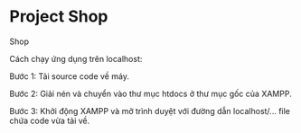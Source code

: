 # Project Shop
Shop

Cách chạy ứng dụng trên localhost:

Bước 1: Tải source code về máy.

Bước 2: Giải nén và chuyển vào thư mục htdocs ở thư mục gốc của XAMPP.

Bước 3: Khởi động XAMPP và mở trình duyệt với đường dẫn localhost/... file chứa code vừa tải về.